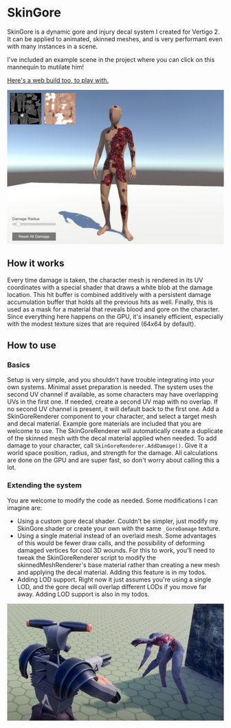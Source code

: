 # SkinGore
 SkinGore is a dynamic gore and injury decal system I created for Vertigo 2. It can be applied to animated, skinned meshes, and is very performant even with many instances in a scene.
 
I've included an example scene in the project where you can click on this mannequin to mutilate him!

[Here's a web build too, to play with.](https://zulubo.github.io/SkinGoreWebBuild/)

![Example of gore on mannequin](/images/gore_0.png)

## How it works
Every time damage is taken, the character mesh is rendered in its UV coordinates with a special shader that draws a white blob at the damage location. This hit buffer is combined additively with a persistent damage accumulation buffer that holds all the previous hits as well. Finally, this is used as a mask for a material that reveals blood and gore on the character. Since everything here happens on the GPU, it's insanely efficient, especially with the modest texture sizes that are required (64x64 by default).

## How to use
### Basics
Setup is very simple, and you shouldn't have trouble integrating into your own systems.
Minimal asset preparation is needed. The system uses the second UV channel if available, as some characters may have overlapping UVs in the first one. If needed, create a second UV map with no overlap. If no second UV channel is present, it will default back to the first one.
Add a SkinGoreRenderer component to your character, and select a target mesh and decal material. Example gore materials are included that you are welcome to use. The SkinGoreRenderer will automatically create a duplicate of the skinned mesh with the decal material applied when needed.
To add damage to your character, call `SkinGoreRenderer.AddDamage()`. Give it a world space position, radius, and strength for the damage. All calculations are done on the GPU and are super fast, so don't worry about calling this a lot.

### Extending the system
You are welcome to modify the code as needed. Some modifications I can imagine are:
* Using a custom gore decal shader. Couldn't be simpler, just modify my SkinGore.shader or create your own with the same `_GoreDamage` texture.
* Using a single material instead of an overlaid mesh. Some advantages of this would be fewer draw calls, and the possibility of deforming damaged vertices for cool 3D wounds. For this to work, you'll need to tweak the SkinGoreRenderer script to modify the skinnedMeshRenderer's base material rather than creating a new mesh and applying the decal material. Adding this feature is in my todos.
* Adding LOD support. Right now it just assumes you're using a single LOD, and the gore decal will overlap different LODs if you move far away. Adding LOD support is also in my todos.

![Example of gore in Vertigo 2](/images/gore_1.png)
